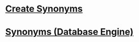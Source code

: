 # [Create Synonyms](create-synonyms.md)
# [Synonyms (Database Engine)](synonyms-database-engine.md)
